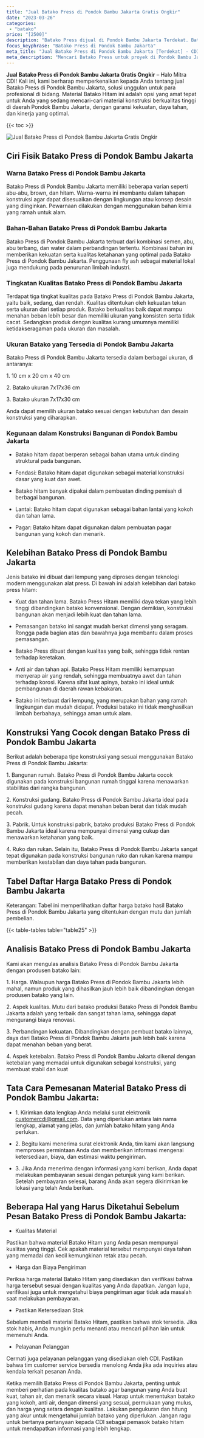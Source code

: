 ```yaml
---
title: "Jual Batako Press di Pondok Bambu Jakarta Gratis Ongkir"
date: "2023-03-26"
categories:
 - "batako"
price: "[2500]"
description: "Batako Press dijual di Pondok Bambu Jakarta Terdekat. Batako Press ini sering dipakai dalam proyek pembangunan sebagai material dinding yang kuat dan berkualitas. Hubungi kami untuk informasi lebih lanjut."
focus_keyphrase: "Batako Press di Pondok Bambu Jakarta"
meta_title: "Jual Batako Press di Pondok Bambu Jakarta [Terdekat] - CDI"
meta_description: "Mencari Batako Press untuk proyek di Pondok Bambu Jakarta? Kami menawarkan Batako Press berkualitas untuk material dinding. Raih penawaran terbaik sekarang."
---
```


**Jual Batako Press di Pondok Bambu Jakarta Gratis Ongkir** – Halo Mitra CDI! Kali ini, kami berharap memperkenalkan kepada Anda tentang jual Batako Press di Pondok Bambu Jakarta, solusi unggulan untuk para profesional di bidang. Material Batako Hitam ini adalah opsi yang amat tepat untuk Anda yang sedang mencari-cari material konstruksi berkualitas tinggi di daerah Pondok Bambu Jakarta, dengan garansi kekuatan, daya tahan, dan kinerja yang optimal.

{{< toc >}}

![Jual Batako Press di Pondok Bambu Jakarta Gratis Ongkir](/images/batako/batako-press-16.jpg)

## Ciri Fisik Batako Press di Pondok Bambu Jakarta

### Warna Batako Press di Pondok Bambu Jakarta

Batako Press di Pondok Bambu Jakarta memiliki beberapa varian seperti abu-abu, brown, dan hitam. Warna-warna ini membantu dalam tahapan konstruksi agar dapat disesuaikan dengan lingkungan atau konsep desain yang diinginkan. Pewarnaan dilakukan dengan menggunakan bahan kimia yang ramah untuk alam.

### Bahan-Bahan Batako Press di Pondok Bambu Jakarta

Batako Press di Pondok Bambu Jakarta terbuat dari kombinasi semen, abu, abu terbang, dan water dalam perbandingan tertentu. Kombinasi bahan ini memberikan kekuatan serta kualitas ketahanan yang optimal pada Batako Press di Pondok Bambu Jakarta. Penggunaan fly ash sebagai material lokal juga mendukung pada penurunan limbah industri.

### Tingkatan Kualitas Batako Press di Pondok Bambu Jakarta

Terdapat tiga tingkat kualitas pada Batako Press di Pondok Bambu Jakarta, yaitu baik, sedang, dan rendah. Kualitas ditentukan oleh kekuatan tekan serta ukuran dari setiap produk. Batako berkualitas baik dapat mampu menahan beban lebih besar dan memiliki ukuran yang konsisten serta tidak cacat. Sedangkan produk dengan kualitas kurang umumnya memiliki ketidakseragaman pada ukuran dan masalah.

### Ukuran Batako yang Tersedia di Pondok Bambu Jakarta

Batako Press di Pondok Bambu Jakarta tersedia dalam berbagai ukuran, di antaranya:

1\. 10 cm x 20 cm x 40 cm

2\. Batako ukuran 7x17x36 cm

3\. Batako ukuran 7x17x30 cm

Anda dapat memilih ukuran batako sesuai dengan kebutuhan dan desain konstruksi yang diharapkan.

### Kegunaan dalam Konstruksi Bangunan di Pondok Bambu Jakarta

*   Batako hitam dapat berperan sebagai bahan utama untuk dinding struktural pada bangunan.

*   Fondasi: Batako hitam dapat digunakan sebagai material konstruksi dasar yang kuat dan awet.

*   Batako hitam banyak dipakai dalam pembuatan dinding pemisah di berbagai bangunan.

*   Lantai: Batako hitam dapat digunakan sebagai bahan lantai yang kokoh dan tahan lama.

*   Pagar: Batako hitam dapat digunakan dalam pembuatan pagar bangunan yang kokoh dan menarik.

## Kelebihan Batako Press di Pondok Bambu Jakarta

Jenis batako ini dibuat dari lempung yang diproses dengan teknologi modern menggunakan alat press. Di bawah ini adalah kelebihan dari batako press hitam:

*   Kuat dan tahan lama. Batako Press Hitam memiliki daya tekan yang lebih tinggi dibandingkan batako konvensional. Dengan demikian, konstruksi bangunan akan menjadi lebih kuat dan tahan lama.

*   Pemasangan batako ini sangat mudah berkat dimensi yang seragam. Rongga pada bagian atas dan bawahnya juga membantu dalam proses pemasangan.

*   Batako Press dibuat dengan kualitas yang baik, sehingga tidak rentan terhadap keretakan.

*   Anti air dan tahan api. Batako Press Hitam memiliki kemampuan menyerap air yang rendah, sehingga membuatnya awet dan tahan terhadap korosi. Karena sifat kuat apinya, batako ini ideal untuk pembangunan di daerah rawan kebakaran.

*   Batako ini terbuat dari lempung, yang merupakan bahan yang ramah lingkungan dan mudah didapat. Produksi batako ini tidak menghasilkan limbah berbahaya, sehingga aman untuk alam.

## Konstruksi Yang Cocok dengan Batako Press di Pondok Bambu Jakarta

Berikut adalah beberapa tipe konstruksi yang sesuai menggunakan Batako Press di Pondok Bambu Jakarta:

1\.  Bangunan rumah. Batako Press di Pondok Bambu Jakarta cocok digunakan pada konstruksi bangunan rumah tinggal karena menawarkan stabilitas dari rangka bangunan.

2\.  Konstruksi gudang. Batako Press di Pondok Bambu Jakarta ideal pada konstruksi gudang karena dapat menahan beban berat dan tidak mudah pecah.

3\.  Pabrik. Untuk konstruksi pabrik, batako produksi Batako Press di Pondok Bambu Jakarta ideal karena mempunyai dimensi yang cukup dan menawarkan ketahanan yang baik.

4\.  Ruko dan rukan. Selain itu, Batako Press di Pondok Bambu Jakarta sangat tepat digunakan pada konstruksi bangunan ruko dan rukan karena mampu memberikan kestabilan dan daya tahan pada bangunan.

## Tabel Daftar Harga Batako Press di Pondok Bambu Jakarta

Keterangan: Tabel ini memperlihatkan daftar harga batako hasil Batako Press di Pondok Bambu Jakarta yang ditentukan dengan mutu dan jumlah pembelian.

{{< table-tables table="table25" >}} 

## Analisis Batako Press di Pondok Bambu Jakarta

Kami akan mengulas analisis Batako Press di Pondok Bambu Jakarta dengan produsen batako lain:

1\.  Harga. Walaupun harga Batako Press di Pondok Bambu Jakarta lebih mahal, namun produk yang dihasilkan jauh lebih baik dibandingkan dengan produsen batako yang lain.

2\.  Aspek kualitas. Mutu dari batako produksi Batako Press di Pondok Bambu Jakarta adalah yang terbaik dan sangat tahan lama, sehingga dapat mengurangi biaya renovasi.

3\.  Perbandingan kekuatan. Dibandingkan dengan pembuat batako lainnya, daya dari Batako Press di Pondok Bambu Jakarta jauh lebih baik karena dapat menahan beban yang berat.

4\.  Aspek ketebalan. Batako Press di Pondok Bambu Jakarta dikenal dengan ketebalan yang memadai untuk digunakan sebagai konstruksi, yang membuat stabil dan kuat

## Tata Cara Pemesanan Material Batako Press di Pondok Bambu Jakarta:

*   1\. Kirimkan data lengkap Anda melalui surat elektronik customercdi@gmail.com. Data yang diperlukan antara lain nama lengkap, alamat yang jelas, dan jumlah batako hitam yang Anda perlukan.

*   2\. Begitu kami menerima surat elektronik Anda, tim kami akan langsung memproses permintaan Anda dan memberikan informasi mengenai ketersediaan, biaya, dan estimasi waktu pengiriman.

*   3\. Jika Anda menerima dengan informasi yang kami berikan, Anda dapat melakukan pembayaran sesuai dengan petunjuk yang kami berikan. Setelah pembayaran selesai, barang Anda akan segera dikirimkan ke lokasi yang telah Anda berikan.

## Beberapa Hal yang Harus Diketahui Sebelum Pesan Batako Press di Pondok Bambu Jakarta:

*   Kualitas Material

Pastikan bahwa material Batako Hitam yang Anda pesan mempunyai kualitas yang tinggi. Cek apakah material tersebut mempunyai daya tahan yang memadai dan kecil kemungkinan retak atau pecah.

*   Harga dan Biaya Pengiriman

Periksa harga material Batako Hitam yang disediakan dan verifikasi bahwa harga tersebut sesuai dengan kualitas yang Anda dapatkan. Jangan lupa, verifikasi juga untuk mengetahui biaya pengiriman agar tidak ada masalah saat melakukan pembayaran.

*   Pastikan Ketersediaan Stok

Sebelum membeli material Batako Hitam, pastikan bahwa stok tersedia. Jika stok habis, Anda mungkin perlu menanti atau mencari pilihan lain untuk memenuhi Anda.

*   Pelayanan Pelanggan

Cermati juga pelayanan pelanggan yang disediakan oleh CDI. Pastikan bahwa tim customer service bersedia menolong Anda jika ada inquiries atau kendala terkait pesanan Anda.

Ketika memilih Batako Press di Pondok Bambu Jakarta, penting untuk memberi perhatian pada kualitas batako agar bangunan yang Anda buat kuat, tahan air, dan menarik secara visual. Harap untuk menentukan batako yang kokoh, anti air, dengan dimensi yang sesuai, permukaan yang mulus, dan harga yang setara dengan kualitas. Lakukan pengukuran dan hitung yang akur untuk mengetahui jumlah batako yang diperlukan. Jangan ragu untuk bertanya pertanyaan kepada CDI sebagai pemasok batako hitam untuk mendapatkan informasi yang lebih lengkap.